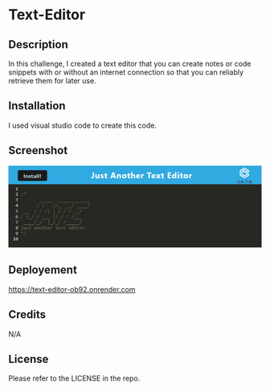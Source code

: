 # Text-Editor

## Description

In this challenge, I created a text editor that you can create notes or code snippets with or without an internet connection
so that you can reliably retrieve them for later use.

## Installation

I used visual studio code to create this code.

## Screenshot

<img src="textedit.png">

## Deployement

https://text-editor-ob92.onrender.com

## Credits

N/A

## License 

Please refer to the LICENSE in the repo.

